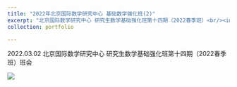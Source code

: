 ```yaml
---
title: "2022年北京国际数学研究中心 基础数学强化班(2)"
excerpt: "北京国际数学研究中心 研究生数学基础强化班第十四期（2022春季班）<br/><img src='/images/2022-03-02-Enhanced-Program(2).jpg'>"
collection: portfolio

---
```


2022.03.02 北京国际数学研究中心 研究生数学基础强化班第十四期（2022春季班）班会

<img src="https://llddeddym.github.io/images/2022-03-02-Enhanced-Program(2).jpg"/>